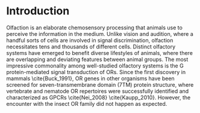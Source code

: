 # Introduction
Olfaction is an elaborate chemosensory processing that animals use to perceive the information in the medium. Unlike vision and audition, where a handful sorts of cells are involved in signal discrimination, olfaction necessitates tens and thousands of different cells. Distinct olfactory systems have emerged to benefit diverse lifestyles of animals, where there are overlapping and deviating features between animal groups. The most impressive commonality among well-studied olfactory systems is the G protein-mediated signal transduction of ORs. Since the first discovery in mammals \cite{Buck_1991}, OR genes in other organisms have been screened for seven-transmembrane domain (7TM) protein structure, where vertebrate and nematode OR repertoires were successfully identified and characterized as GPCRs \cite{Nei_2008} \cite{Kaupp_2010}. However, the encounter with the insect OR family did not happen as expected.